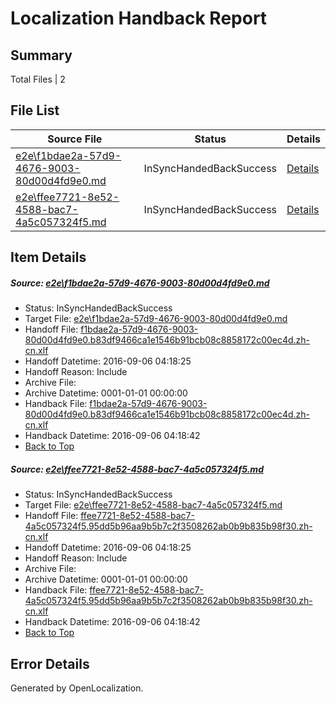 # <a name='report-top'></a> Localization Handback Report

## Summary
 Total Files | 2

## File List
 Source File | Status | Details 
 ----------- | ------ | ------- 
 [e2e\f1bdae2a-57d9-4676-9003-80d00d4fd9e0.md](https://github.com/OpenLocalizationTestOrg/ol-test0/blob/4c58cf0448b07953576d14c6dc94fba3fc17dbce/e2e/f1bdae2a-57d9-4676-9003-80d00d4fd9e0.md) | InSyncHandedBackSuccess | [Details](#c883255646f09a3dc60f5f3c995f65c29b1aaeac5)
 [e2e\ffee7721-8e52-4588-bac7-4a5c057324f5.md](https://github.com/OpenLocalizationTestOrg/ol-test0/blob/4c58cf0448b07953576d14c6dc94fba3fc17dbce/e2e/ffee7721-8e52-4588-bac7-4a5c057324f5.md) | InSyncHandedBackSuccess | [Details](#33547b08f587227f3cdbd0a7369098ab60e005ec6)

## Item Details
##### <a name='c883255646f09a3dc60f5f3c995f65c29b1aaeac5'></a> Source: [e2e\f1bdae2a-57d9-4676-9003-80d00d4fd9e0.md](https://github.com/OpenLocalizationTestOrg/ol-test0/blob/4c58cf0448b07953576d14c6dc94fba3fc17dbce/e2e/f1bdae2a-57d9-4676-9003-80d00d4fd9e0.md)
* Status: InSyncHandedBackSuccess
* Target File: [e2e\f1bdae2a-57d9-4676-9003-80d00d4fd9e0.md](https://github.com/OpenLocalizationTestOrg/ol-test0-zhcn/blob/d102f5b42df36774a373e8db9807df0862bbafcd/e2e/f1bdae2a-57d9-4676-9003-80d00d4fd9e0.md)
* Handoff File: [f1bdae2a-57d9-4676-9003-80d00d4fd9e0.b83df9466ca1e1546b91bcb08c8858172c00ec4d.zh-cn.xlf](https://github.com/OpenLocalizationTestOrg/ol-test0-handoff/blob/c51faffdafb1936406fbb20863cdd35d58ef25fe/ol-handoff/OpenLocalizationTestOrg/ol-test0-zhcn/ci/ht/f1bdae2a-57d9-4676-9003-80d00d4fd9e0.b83df9466ca1e1546b91bcb08c8858172c00ec4d.zh-cn.xlf)
* Handoff Datetime: 2016-09-06 04:18:25
* Handoff Reason: Include
* Archive File: 
* Archive Datetime: 0001-01-01 00:00:00
* Handback File: [f1bdae2a-57d9-4676-9003-80d00d4fd9e0.b83df9466ca1e1546b91bcb08c8858172c00ec4d.zh-cn.xlf](https://github.com/OpenLocalizationTestOrg/ol-test0-handback/blob/91ec7710d40a583f0d89494a8b278377f11abccc/ol-handback/OpenLocalizationTestOrg/ol-test0-zhcn/ci/ht/f1bdae2a-57d9-4676-9003-80d00d4fd9e0.b83df9466ca1e1546b91bcb08c8858172c00ec4d.zh-cn.xlf)
* Handback Datetime: 2016-09-06 04:18:42
* [Back to Top](#report-top)

##### <a name='33547b08f587227f3cdbd0a7369098ab60e005ec6'></a> Source: [e2e\ffee7721-8e52-4588-bac7-4a5c057324f5.md](https://github.com/OpenLocalizationTestOrg/ol-test0/blob/4c58cf0448b07953576d14c6dc94fba3fc17dbce/e2e/ffee7721-8e52-4588-bac7-4a5c057324f5.md)
* Status: InSyncHandedBackSuccess
* Target File: [e2e\ffee7721-8e52-4588-bac7-4a5c057324f5.md](https://github.com/OpenLocalizationTestOrg/ol-test0-zhcn/blob/d102f5b42df36774a373e8db9807df0862bbafcd/e2e/ffee7721-8e52-4588-bac7-4a5c057324f5.md)
* Handoff File: [ffee7721-8e52-4588-bac7-4a5c057324f5.95dd5b96aa9b5b7c2f3508262ab0b9b835b98f30.zh-cn.xlf](https://github.com/OpenLocalizationTestOrg/ol-test0-handoff/blob/c51faffdafb1936406fbb20863cdd35d58ef25fe/ol-handoff/OpenLocalizationTestOrg/ol-test0-zhcn/ci/ht/ffee7721-8e52-4588-bac7-4a5c057324f5.95dd5b96aa9b5b7c2f3508262ab0b9b835b98f30.zh-cn.xlf)
* Handoff Datetime: 2016-09-06 04:18:25
* Handoff Reason: Include
* Archive File: 
* Archive Datetime: 0001-01-01 00:00:00
* Handback File: [ffee7721-8e52-4588-bac7-4a5c057324f5.95dd5b96aa9b5b7c2f3508262ab0b9b835b98f30.zh-cn.xlf](https://github.com/OpenLocalizationTestOrg/ol-test0-handback/blob/91ec7710d40a583f0d89494a8b278377f11abccc/ol-handback/OpenLocalizationTestOrg/ol-test0-zhcn/ci/ht/ffee7721-8e52-4588-bac7-4a5c057324f5.95dd5b96aa9b5b7c2f3508262ab0b9b835b98f30.zh-cn.xlf)
* Handback Datetime: 2016-09-06 04:18:42
* [Back to Top](#report-top)


## Error Details

Generated by OpenLocalization.
